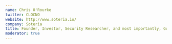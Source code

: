 ```yaml
---
name: Chris O'Rourke
twitter: CLOCNO
website: http://www.soteria.io/
company: Soteria
title: Founder, Investor, Security Researcher, and most importantly, Guitarist
moderator: true
---
```

